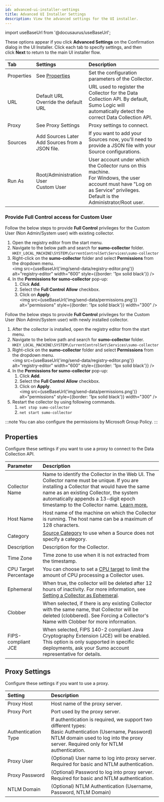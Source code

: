 ```yaml
---
id: advanced-ui-installer-settings
title: Advanced UI Installer Settings
description: View the advanced settings for the UI installer.
---
```


import useBaseUrl from '@docusaurus/useBaseUrl';

These options appear if you click **Advanced Settings** on the Confirmation dialog in the UI Installer. Click each tab to specify settings, and then click **Next** to return to the main UI installer flow.

| Tab | Settings | Description |
|:--|:--|:--|
| Properties | See [Properties](#properties) | Set the configuration parameters of the Collector. |
| URL | Default URL<br/>Override the default URL | URL used to register the Collector for the Data Collection API. By default, Sumo Logic will automatically detect the correct Data Collection API. |
| Proxy | See Proxy Settings | Proxy settings to connect. |
| Sources | Add Sources Later<br/>Add Sources from a JSON file. | If you want to add your Sources now, you'll need to provide a JSON file with your Source configurations.  |
| Run As | Root/Administration User<br/>Custom User | User account under which the Collector runs on this machine.<br/>For Windows, the user account must have "Log on as Service" privileges. Default is the Administrator/Root user. |

### Provide Full Control access for Custom User

Follow the below steps to provide **Full Control** privileges for the Custom User (Non Admin/System user) with existing collector.

1. Open the registry editor from the start menu.
1. Navigate to the below path and search for **sumo-collector** folder.
    `HKEY_LOCAL_MACHINE\SYSTEM\CurrentControlSet\Services\sumo-collector`
1. Right-click on the **sumo-collector** folder and select **Permissions** from the dropdown menu.<br/><img src={useBaseUrl('img/send-data/registry-editor.png')} alt="registry-editor" width="600" style={{border: '1px solid black'}} />
1. In the **Permissions for sumo-collector** pop-up:
    1. Click **Add**.
    1. Select the **Full Control** **Allow** checkbox.
    1. Click on **Apply**.
    <br/><img src={useBaseUrl('img/send-data/permissions.png')} alt="permissions" style={{border: '1px solid black'}} width="300" />

Follow the below steps to provide **Full Control** privileges for the Custom User (Non Admin/System user) with newly installed collector.

1. After the collector is installed, open the registry editor from the start menu.
1. Navigate to the below path and search for **sumo-collector** folder.
    `HKEY_LOCAL_MACHINE\SYSTEM\CurrentControlSet\Services\sumo-collector`
1. Right-click on the **sumo-collector** folder and select **Permissions** from the dropdown menu.<br/><img src={useBaseUrl('img/send-data/registry-editor.png')} alt="registry-editor" width="600" style={{border: '1px solid black'}} />
1. In the **Permissions for sumo-collector** pop-up:
    1. Click **Add**.
    1. Select the **Full Control** **Allow** checkbox.
    1. Click on **Apply**.
    <br/><img src={useBaseUrl('img/send-data/permissions.png')} alt="permissions" style={{border: '1px solid black'}} width="300" />
1. Restart the collector by using following commands.
    1. ```net stop sumo-collector```
    1. ```net start sumo-collector```

:::note
You can also configure the permissions by Microsoft Group Policy.
:::

## Properties

Configure these settings if you want to use a proxy to connect to the
Data Collection API.

| Parameter | Description |
|:--|:--|
| Collector Name | Name to identify the Collector in the Web UI. The Collector name must be unique. If you are installing a Collector that would have the same name as an existing Collector, the system automatically appends a 13-digit epoch timestamp to the Collector name. [Learn more.](force-collectors-name-clobber.md) |
| Host Name | Host name of the machine on which the Collector is running. The host name can be a maximum of 128 characters. |
| Category | [Source Category](/docs/send-data/best-practices) to use when a Source does not specify a category. |
| Description | Description for the Collector. |
| Time Zone | Time zone to use when it is not extracted from the timestamp. |
| CPU Target Percentage | You can choose to set a [CPU target](/docs/send-data/collection/set-collector-cpu-usage-target.md) to limit the amount of CPU processing a Collector uses. |
| Ephemeral | When true, the collector will be deleted after 12 hours of inactivity. For more information, see [Setting a Collector as Ephemeral](set-collector-as-ephemeral.md). |
| Clobber | When selected, if there is any existing Collector with the same name, that Collector will be deleted (clobbered). See Forcing a Collector's Name with Clobber for more information. |
| FIPS-compliant JCE | When selected, FIPS 140-2 compliant Java Cryptography Extension (JCE) will be enabled.<br/>This option is only supported in specific deployments, ask your Sumo account representative for details. |

## Proxy Settings

Configure these settings if you want to use a proxy.

| Setting | Description |
|:--|:--|
| Proxy Host | Host name of the proxy server. |
| Proxy Port | Port used by the proxy server. |
| Authentication Type | If authentication is required, we support two different types:<br/>Basic Authentication (Username, Password)<br/>NTLM domain used to log into the proxy server. Required only for NTLM authentication. |
| Proxy User | (Optional) User name to log into proxy server. Required for basic and NTLM authentication.
| Proxy Password | (Optional) Password to log into proxy server. Required for basic and NTLM authentication. |
| NTLM Domain | (Optional) NTLM Authentication (Username, Password, NTLM Domain) |
